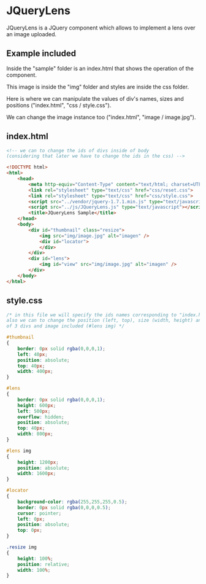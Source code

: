 JQueryLens
============================================================

JQueryLens is a JQuery component which allows to implement a lens over an image uploaded.

Example included
-------------------------------------------------------

Inside the "sample" folder is an index.html that shows the operation of the component.

This image is inside the "img" folder and styles are inside the css folder.

Here is where we can manipulate the values ​​of div's names, sizes and positions ("index.html", "css / style.css").

We can change the image instance too ("index.html", "image / image.jpg").

index.html
----------------------------

~~~~~ html
<!-- we can to change the ids of divs inside of body 
(considering that later we have to change the ids in the css) -->

<!DOCTYPE html>
<html>
	<head>
    	<meta http-equiv="Content-Type" content="text/html; charset=UTF-8">
        <link rel="stylesheet" type="text/css" href="css/reset.css">
	    <link rel="stylesheet" type="text/css" href="css/style.css">
        <script src="../vendor/jquery-1.7.1.min.js" type="text/javascript"></script>
        <script src="../js/JQueryLens.js" type="text/javascript"></script>
        <title>JQueryLens Sample</title>
    </head>
    <body>
        <div id="thumbnail" class="resize">
            <img src="img/image.jpg" alt="imagen" />
            <div id="locator">
            </div>
        </div>
        <div id="lens">
            <img id="view" src="img/image.jpg" alt="imagen" />
        </div>
    </body>
</html>
~~~~~

style.css
----------------------------

~~~~~ css
/* in this file we will specify the ids names corresponding to "index.html", 
also we can to change the position (left, top), size (width, height) and border 
of 3 divs and image included (#lens img) */

#thumbnail
{
    border: 0px solid rgba(0,0,0,1);
    left: 40px;
    position: absolute;
    top: 40px;
    width: 400px;
}

#lens
{
    border: 0px solid rgba(0,0,0,1);
    height: 600px;
    left: 500px;
    overflow: hidden;
    position: absolute;
    top: 40px;
    width: 800px;
}

#lens img
{
    height: 1200px;
    position: absolute;
    width: 1600px;
}

#locator
{
    background-color: rgba(255,255,255,0.5);
    border: 0px solid rgba(0,0,0,0.5);
    cursor: pointer;
    left: 0px;
    position: absolute;
    top: 0px;
}

.resize img
{
    height: 100%;
    position: relative;
    width: 100%;
}
~~~~~